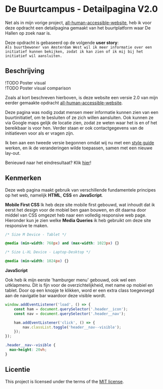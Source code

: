<!-- De instructie vind je in: [docs/INSTRUCTIONS.md](docs/INSTRUCTIONS.md) -->

# De Buurtcampus - Detailpagina V2.0
<!-- Geef je project een titel en schrijf in één zin wat het is -->

Net als in mijn vorige project, [all-human-accessible-website](https://github.com/itsValyria/all-human-accessible-website), heb ik voor deze opdracht een detailpagina gemaakt van het buurtplatform waar De Hallen op zoek naar is.

Deze opdracht is gebaseerd op de volgende **user story**: <br>
```Als buurtbewoner van Amsterdam West wil ik meer informatie over een initiatief kunnen bekijken, zodat ik kan zien of ik mij bij het initiatief wil aansluiten.```

## Beschrijving
<!-- In de Beschrijving staat hoe je project er uit ziet, hoe het werkt en wat je er mee kan. -->
<!-- Voeg een mooie poster visual toe 📸 -->
<!-- Voeg een link toe naar Github Pages 🌐-->
!TODO Poster visual <br>
!TODO Poster visual comparison

Zoals al kort beschreven hierboven, is deze website een versie 2.0 van mijn eerder gemaakte opdracht [all-human-accessible-website](https://github.com/itsValyria/all-human-accessible-website). 

Deze pagina was nodig zodat mensen meer informatie kunnen zien van een buurtinitiatief, om te besluiten of ze zich willen aansluiten. Ook kunnen ze via Google maps gelijk de locatie zien, zodat ze weten waar het is en of het bereikbaar is voor hen. Verder staan er ook contactgegevens van de initiatieven voor als er vragen zijn.

Ik ben aan een tweede versie begonnen omdat wij nu met een [style guide](https://github.com/itsValyria/look-and-feel-living-styleguide) werken, en ik de veranderingen wilde toepassen, samen met een nieuwe lay-out.

Benieuwd naar het eindresultaat? Klik [hier](https://itsvalyria.github.io/look-and-feel-corporate-identity/)!

## Kenmerken
<!-- Bij Kenmerken staat welke technieken zijn gebruikt en hoe. Wat is de HTML structuur? Wat zijn de belangrijkste dingen in CSS? Wat is er met Javascript gedaan en hoe? Misschien heb je een framwork of library gebruikt? -->

Deze web pagina maakt gebruik van verschillende fundamentele principes op het web, namelijk **HTML**, **CSS** en **JavaScript**.

**Mobile First CSS**
Ik heb deze site mobile first gebouwd, wat inhoudt dat ik eerst het design voor de mobiel ben gaan bouwen, en dit daarna door middel van CSS omgezet heb naar een volledig responsive web page.
Hieronder kun je zien welke **Media Queries** ik heb gebruikt om deze site responsive te maken.

```css
/* Size M Device - Tablet */

@media (min-width: 768px) and (max-width: 1023px) {}

/* Size L-XL Device - Laptop-Desktop */

@media (min-width: 1024px) {}
```

**JavaScript**

Ook heb ik mijn eerste 'hamburger menu' gebouwd, ook wel een uitklapmenu. Dit is fijn voor de overzichtelijkheid, met name op mobiel en tablet. 
Door op een knopje te klikken, word er een extra class toegevoegd aan de navigatie bar waardoor deze visible wordt.

```js
window.addEventListener('load', () => {
    const ham = document.querySelector('.header__icon');
    const nav = document.querySelector('.header__nav');

    ham.addEventListener('click', () => {
        nav.classList.toggle('header__nav--visible');
    });
});
```
```css
.header__nav--visible {
  max-height: 20vh;
}
```

## Licentie

This project is licensed under the terms of the [MIT license](./LICENSE).
